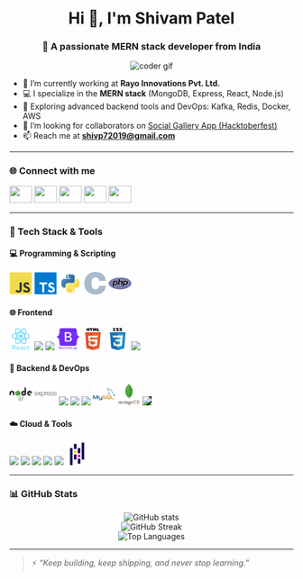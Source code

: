 <meta name="keywords" content="Shivam Patel, MERN stack developer, React developer, Node.js developer, JavaScript developer, MongoDB, Express.js, Next.js, Shadcn UI, BullMQ, Redis, Kafka, Docker, AWS, Full Stack Developer India, Open Source Contributor, Shivampatel07, Frontend Developer, Backend Developer, Software Engineer, Web Developer, GitHub Portfolio, Shivam Patel Developer">


<h1 align="center">Hi 👋, I'm Shivam Patel</h1>
<h3 align="center">🚀 A passionate MERN stack developer from India</h3>

<p align="center">
  <img src="https://media.giphy.com/media/qgQUggAC3Pfv687qPC/giphy.gif" alt="coder gif" width="400" />
</p>

- 🔭 I’m currently working at **Rayo Innovations Pvt. Ltd.**
- 💻 I specialize in the **MERN stack** (MongoDB, Express, React, Node.js)
- 🌱 Exploring advanced backend tools and DevOps: Kafka, Redis, Docker, AWS
- 🤝 I’m looking for collaborators on [Social Gallery App (Hacktoberfest)](https://github.com/Shivampatel07/Social_Media_Gallery_MERN_APP)
- 📫 Reach me at **shivp72019@gmail.com**

---

### 🌐 Connect with me

<p align="left">
  <a href="https://codepen.io/shivam_312" target="_blank" title="Codepen"><img src="https://raw.githubusercontent.com/rahuldkjain/github-profile-readme-generator/master/src/images/icons/Social/codepen.svg" height="30" width="40"/></a>
  <a href="https://twitter.com/shivamp83481137" target="_blank" title="Twitter"><img src="https://raw.githubusercontent.com/rahuldkjain/github-profile-readme-generator/master/src/images/icons/Social/twitter.svg" height="30" width="40"/></a>
  <a href="https://linkedin.com/in/shivam-patel-18436822a" target="_blank" title="LinkedIn"><img src="https://raw.githubusercontent.com/rahuldkjain/github-profile-readme-generator/master/src/images/icons/Social/linked-in-alt.svg" height="30" width="40"/></a>
  <a href="https://instagram.com/shivam_patel2004" target="_blank" title="Instagram"><img src="https://raw.githubusercontent.com/rahuldkjain/github-profile-readme-generator/master/src/images/icons/Social/instagram.svg" height="30" width="40"/></a>
  <a href="https://www.youtube.com/channel/UC2gg202kAB7KDMPHI3XXwjQ" target="_blank" title="YouTube"><img src="https://raw.githubusercontent.com/rahuldkjain/github-profile-readme-generator/master/src/images/icons/Social/youtube.svg" height="30" width="40"/></a>
</p>

---

### 🧰 Tech Stack & Tools

#### 💻 Programming & Scripting
<p>
  <a href="https://developer.mozilla.org/en-US/docs/Web/JavaScript" target="_blank" title="JavaScript"><img src="https://raw.githubusercontent.com/devicons/devicon/master/icons/javascript/javascript-original.svg" width="40" /></a>
  <a href="https://www.typescriptlang.org/" target="_blank" title="TypeScript"><img src="https://raw.githubusercontent.com/devicons/devicon/master/icons/typescript/typescript-original.svg" width="40" /></a>
  <a href="https://www.python.org/" target="_blank" title="Python"><img src="https://raw.githubusercontent.com/devicons/devicon/master/icons/python/python-original.svg" width="40" /></a>
  <a href="https://en.cppreference.com/w/c" target="_blank" title="C Language"><img src="https://raw.githubusercontent.com/devicons/devicon/master/icons/c/c-original.svg" width="40" /></a>
  <a href="https://www.php.net/" target="_blank" title="PHP"><img src="https://raw.githubusercontent.com/devicons/devicon/master/icons/php/php-original.svg" width="40" /></a>
</p>

#### 🌐 Frontend
<p>
  <a href="https://reactjs.org/" target="_blank" title="React.js"><img src="https://raw.githubusercontent.com/devicons/devicon/master/icons/react/react-original-wordmark.svg" width="40" /></a>
  <a href="https://nextjs.org/" target="_blank" title="Next.js"><img src="https://skillicons.dev/icons?i=nextjs" width="40" /></a>
  <a href="https://ui.shadcn.com/" target="_blank" title="Shadcn UI"><img src="https://ui.shadcn.com/apple-touch-icon.png" width="40" /></a>
  <a href="https://getbootstrap.com/" target="_blank" title="Bootstrap"><img src="https://raw.githubusercontent.com/devicons/devicon/master/icons/bootstrap/bootstrap-plain-wordmark.svg" width="40" /></a>
  <a href="https://developer.mozilla.org/en-US/docs/Web/HTML" target="_blank" title="HTML5"><img src="https://raw.githubusercontent.com/devicons/devicon/master/icons/html5/html5-original-wordmark.svg" width="40" /></a>
  <a href="https://developer.mozilla.org/en-US/docs/Web/CSS" target="_blank" title="CSS3"><img src="https://raw.githubusercontent.com/devicons/devicon/master/icons/css3/css3-original-wordmark.svg" width="40" /></a>
  <a href="https://tailwindcss.com/" target="_blank" title="Tailwind CSS"><img src="https://www.vectorlogo.zone/logos/tailwindcss/tailwindcss-icon.svg" width="40" /></a>
</p>

#### 🧠 Backend & DevOps
<p>
  <a href="https://nodejs.org/" target="_blank" title="Node.js"><img src="https://raw.githubusercontent.com/devicons/devicon/master/icons/nodejs/nodejs-original-wordmark.svg" width="40" /></a>
  <a href="https://expressjs.com/" target="_blank" title="Express.js"><img src="https://raw.githubusercontent.com/devicons/devicon/master/icons/express/express-original-wordmark.svg" width="40" /></a>
  <a href="https://redis.io/" target="_blank" title="Redis"><img src="https://www.vectorlogo.zone/logos/redis/redis-icon.svg" width="40" /></a>
  <a href="https://kafka.apache.org/" target="_blank" title="Kafka"><img src="https://www.vectorlogo.zone/logos/apache_kafka/apache_kafka-icon.svg" width="40" /></a>
  <a href="https://www.docker.com/" target="_blank" title="Docker"><img src="https://www.vectorlogo.zone/logos/docker/docker-icon.svg" width="40" /></a>
  <a href="https://www.mysql.com/" target="_blank" title="MySQL"><img src="https://raw.githubusercontent.com/devicons/devicon/master/icons/mysql/mysql-original-wordmark.svg" width="40" /></a>
  <a href="https://www.mongodb.com/" target="_blank" title="MongoDB"><img src="https://raw.githubusercontent.com/devicons/devicon/master/icons/mongodb/mongodb-original-wordmark.svg" width="40" /></a>
  <a href="https://docs.bullmq.io/" target="_blank" title="BullMQ"><img src="https://bullmq.io/images/bullmq-logo.png" width="100" style="background-color: black;" /></a>
</p>

#### ☁️ Cloud & Tools
<p>
  <a href="https://aws.amazon.com/" target="_blank" title="AWS"><img src="https://www.vectorlogo.zone/logos/amazon_aws/amazon_aws-icon.svg" width="40" /></a>
  <a href="https://www.postman.com/" target="_blank" title="Postman"><img src="https://www.vectorlogo.zone/logos/getpostman/getpostman-icon.svg" width="40" /></a>
  <a href="https://git-scm.com/" target="_blank" title="Git"><img src="https://www.vectorlogo.zone/logos/git-scm/git-scm-icon.svg" width="40" /></a>
  <a href="https://www.figma.com/" target="_blank" title="Figma"><img src="https://www.vectorlogo.zone/logos/figma/figma-icon.svg" width="40" /></a>
  <a href="https://opencv.org/" target="_blank" title="OpenCV"><img src="https://www.vectorlogo.zone/logos/opencv/opencv-icon.svg" width="40" /></a>
  <a href="https://pandas.pydata.org/" target="_blank" title="Pandas"><img src="https://raw.githubusercontent.com/devicons/devicon/master/icons/pandas/pandas-original.svg" width="40" /></a>
</p>

---

### 📊 GitHub Stats
<p align="center">
  <img src="https://github-readme-stats.vercel.app/api?username=Shivampatel07&show_icons=true&theme=radical" alt="GitHub stats" title="My GitHub Stats" />
  <br/>
  <img src="https://github-readme-streak-stats.herokuapp.com/?user=Shivampatel07&theme=radical" alt="GitHub Streak" title="GitHub Contribution Streak" />
  <br/>
  <img src="https://github-readme-stats.vercel.app/api/top-langs/?username=Shivampatel07&layout=compact&theme=radical" alt="Top Languages" title="Most Used Languages" />
</p>

---

> ⚡ *“Keep building, keep shipping, and never stop learning.”*
